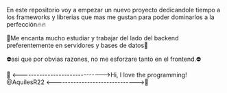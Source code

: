 En este repositorio voy a empezar un nuevo proyecto dedicandole tiempo a los frameworks y librerias que mas me gustan para poder dominarlos a la perfección​🔥​​🔥​



💎​Me encanta mucho estudiar y trabajar del lado del backend preferentemente en servidores y bases de datos💎​ 

⛔​asi que por obvias razones, no me esforzare tanto en el frontend.⛔​

💞️ <------------------------------>Hi, I love the programming! @AquilesR22 <------------------------------>💞​
